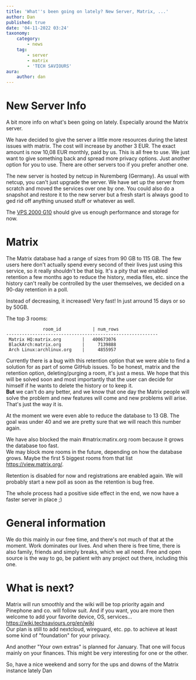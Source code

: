 ```yaml
---
title: 'What''s been going on lately? New Server, Matrix, ...'
author: Dan
published: true
date: '04-11-2022 03:24'
taxonomy:
    category:
        - news
    tag:
        - server
        - matrix
        - 'TECH SAVIOURS'
aura:
    author: dan
---
```


# New Server Info
A bit more info on what's been going on lately. Especially around the Matrix server.

We have decided to give the server a little more resources during the latest issues with matrix. The cost will increase by another 3 EUR. The exact amount is now 10,08 EUR monthly, paid by us. This is all free to use. We just want to give something back and spread more privacy options. Just another option for you to use. There are other servers too if you prefer another one.

The new server is hosted by netcup in Nuremberg (Germany). As usual with netcup, you can't just upgrade the server. We have set up the server from scratch and moved the services over one by one. You could also do a snapshot and restore it to the new server but a fresh start is always good to ged rid off anything unused stuff or whatever as well. 

The [VPS 2000 G10](https://www.netcup.de/vserver/vps.php#v-server-details) should give us enough performance and storage for now.

# Matrix
The Matrix database had a range of sizes from 90 GB to 115 GB. The few users here don't actually spend every second of their lives just using this service, so it really shouldn't be that big. It's a pity that we enabled retention a few months ago to reduce the history, media files, etc. since the history can't really be controlled by the user themselves, we decided on a 90-day retention in a poll.

Instead of decreasing, it increased! Very fast! In just arround 15 days or so by 50GB.

The top 3 rooms:
```
              room_id            | num_rows  
----------------------------------------------------------
 Matrix HQ:matrix.org		 |   400673076
 BlackArch:matrix.org		 |     7139888
 Arch Linux:archlinux.org	 |     4855957
```

Currently there is a bug with this retention option that we were able to find a solution for as part of some GitHub issues.
To be honest, matrix and the retention option, deleting/purging a room, it's just a mess. We hope that this will be solved soon and most importantly that the user can decide for himself if he wants to delete the history or to keep it.  
**But** we can't do any better, and we know that one day the Matrix people will solve the problem and new features will come and new problems will arise. That's just the way it is.

At the moment we were even able to reduce the database to 13 GB. The goal was under 40 and we are pretty sure that we will reach this number again.  

We have also blocked the main #matrix:matirx.org room because it grows the database too fast.  
We may block more rooms in the future, depending on how the database grows. Maybe the first 5 biggest rooms from that list https://view.matrix.org/.

Retention is disabled for now and registrations are enabled again. We will probably start a new poll as soon as the retention is bug free.

The whole process had a positive side effect in the end, we now have a faster server in place ;)

# General information
We do this mainly in our free time, and there's not much of that at the moment. Work dominates our lives. And when there is free time, there is also family, friends and simply breaks, which we all need.
Free and open source is the way to go, be patient with any project out there, including this one. 

# What is next?
Matrix will run smoothly and the wiki will be top priority again and Pinephone and co. will follow suit. And if you want, you are more then welcome to add your favorite device, OS, services... https://wiki.techsaviours.org/en/wiki  
Our plan is still to add nextcloud, wireguard, etc. pp. to achieve at least some kind of "foundation" for your privacy.

And another "Your own extras" is planned for January. That one will focus mainly on your finances. This might be very interesting for one or the other.

So, have a nice weekend and sorry for the ups and downs of the Matrix instance lately
Dan